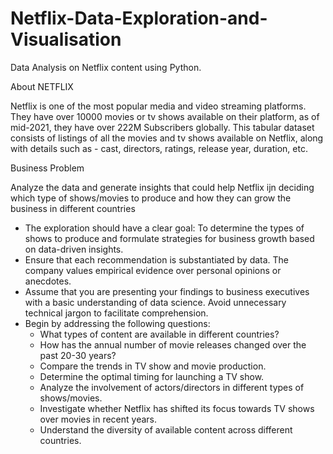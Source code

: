 # Netflix-Data-Exploration-and-Visualisation
Data Analysis on Netflix content using Python.

About NETFLIX

Netflix is one of the most popular media and video streaming platforms. They have over 10000 movies or tv shows available on their platform, as of mid-2021, they have over 222M Subscribers globally. This tabular dataset consists of listings of all the movies and tv shows available on Netflix, along with details such as - cast, directors, ratings, release year, duration, etc.

Business Problem

Analyze the data and generate insights that could help Netflix ijn deciding which type of shows/movies to produce and how they can grow the business in different countries

- The exploration should have a clear goal: To determine the types of shows to produce and formulate strategies for business growth based on data-driven insights.
- Ensure that each recommendation is substantiated by data. The company values empirical evidence over personal opinions or anecdotes.
- Assume that you are presenting your findings to business executives with a basic understanding of data science. Avoid unnecessary technical jargon to facilitate comprehension.
- Begin by addressing the following questions:
  - What types of content are available in different countries?
  - How has the annual number of movie releases changed over the past 20-30 years?
  - Compare the trends in TV show and movie production.
  - Determine the optimal timing for launching a TV show.
  - Analyze the involvement of actors/directors in different types of shows/movies.
  - Investigate whether Netflix has shifted its focus towards TV shows over movies in recent years.
  - Understand the diversity of available content across different countries.
